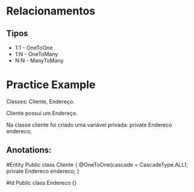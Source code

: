 # Relacionamentos

## Tipos

- 1:1 - OneToOne
- 1:N - OneToMany
- N:N - ManyToMany

# Practice Example

Classes: Cliente, Endereço.

Cliente possui um Endereço.

Na classe cliente foi criado uma variável privada: private Endereco endereco;

## Anotations:

#Entity
Public class Cliente {
	@OneToOne(cascade = CascadeType.ALL);
	private Endereco endereco;
}

#Id
Public class Endereco {}


